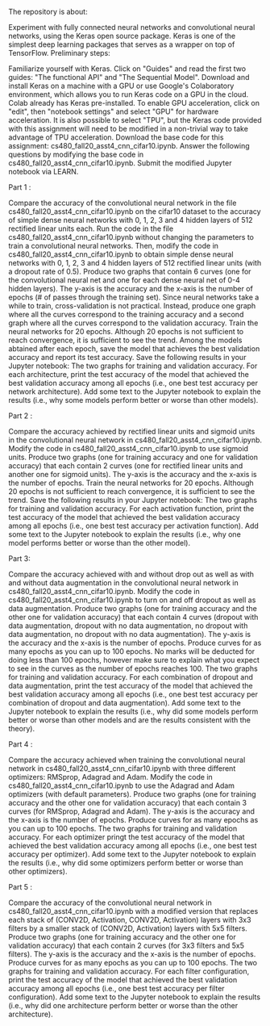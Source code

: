 The repository is about:

Experiment with fully connected neural networks and convolutional neural networks, using the Keras open source package. Keras is one of the simplest deep learning packages that serves as a wrapper on top of TensorFlow. Preliminary steps:

Familiarize yourself with Keras. Click on "Guides" and read the first two guides: "The functional API" and "The Sequential Model".
Download and install Keras on a machine with a GPU or use Google's Colaboratory environment, which allows you to run Keras code on a GPU in the cloud. Colab already has Keras pre-installed. To enable GPU acceleration, click on "edit", then "notebook settings" and select "GPU" for hardware acceleration. It is also possible to select "TPU", but the Keras code provided with this assignment will need to be modified in a non-trivial way to take advantage of TPU acceleration.
Download the base code for this assignment: cs480_fall20_asst4_cnn_cifar10.ipynb.
Answer the following questions by modifying the base code in cs480_fall20_asst4_cnn_cifar10.ipynb. Submit the modified Jupyter notebook via LEARN.

Part 1 : 

Compare the accuracy of the convolutional neural network in the file cs480_fall20_asst4_cnn_cifar10.ipynb on the cifar10 dataset to the accuracy of simple dense neural networks with 0, 1, 2, 3 and 4 hidden layers of 512 rectified linear units each. Run the code in the file cs480_fall20_asst4_cnn_cifar10.ipynb without changing the parameters to train a convolutional neural networks. Then, modify the code in cs480_fall20_asst4_cnn_cifar10.ipynb to obtain simple dense neural networks with 0, 1, 2, 3 and 4 hidden layers of 512 rectified linear units (with a dropout rate of 0.5). Produce two graphs that contain 6 curves (one for the convolutional neural net and one for each dense neural net of 0-4 hidden layers). The y-axis is the accuracy and the x-axis is the number of epochs (\# of passes through the training set). Since neural networks take a while to train, cross-validation is not practical. Instead, produce one graph where all the curves correspond to the training accuracy and a second graph where all the curves correspond to the validation accuracy. Train the neural networks for 20 epochs. Although 20 epochs is not sufficient to reach convergence, it is sufficient to see the trend. Among the models abtained after each epoch, save the model that achieves the best validation accuracy and report its test accuracy. Save the following results in your Jupyter notebook:
The two graphs for training and validation accuracy.
For each architecture, print the test accuracy of the model that achieved the best validation accuracy among all epochs (i.e., one best test accuracy per network architecture).
Add some text to the Jupyter notebook to explain the results (i.e., why some models perform better or worse than other models).


Part 2 : 

Compare the accuracy achieved by rectified linear units and sigmoid units in the convolutional neural network in cs480_fall20_asst4_cnn_cifar10.ipynb. Modify the code in cs480_fall20_asst4_cnn_cifar10.ipynb to use sigmoid units. Produce two graphs (one for training accuracy and one for validation accuracy) that each contain 2 curves (one for rectified linear units and another one for sigmoid units). The y-axis is the accuracy and the x-axis is the number of epochs. Train the neural networks for 20 epochs. Although 20 epochs is not sufficient to reach convergence, it is sufficient to see the trend. Save the following results in your Jupyter notebook:
The two graphs for training and validation accuracy.
For each activation function, print the test accuracy of the model that achieved the best validation accuracy among all epochs (i.e., one best test accuracy per activation function).
Add some text to the Jupyter notebook to explain the results (i.e., why one model performs better or worse than the other model).


Part 3: 

Compare the accuracy achieved with and without drop out as well as with and without data augmentation in the convolutional neural network in cs480_fall20_asst4_cnn_cifar10.ipynb. Modify the code in cs480_fall20_asst4_cnn_cifar10.ipynb to turn on and off dropout as well as data augmentation. Produce two graphs (one for training accuracy and the other one for validation accuracy) that each contain 4 curves (dropout with data augmentation, dropout with no data augmentation, no dropout with data augmentation, no dropout with no data augmentation). The y-axis is the accuracy and the x-axis is the number of epochs. Produce curves for as many epochs as you can up to 100 epochs. No marks will be deducted for doing less than 100 epochs, however make sure to explain what you expect to see in the curves as the number of epochs reaches 100.
The two graphs for training and validation accuracy.
For each combination of dropout and data augmentation, print the test accuracy of the model that achieved the best validation accuracy among all epochs (i.e., one best test accuracy per combination of dropout and data augmentation).
Add some text to the Jupyter notebook to explain the results (i.e., why did some models perform better or worse than other models and are the results consistent with the theory).


Part 4 : 

Compare the accuracy achieved when training the convolutional neural network in cs480_fall20_asst4_cnn_cifar10.ipynb with three different optimizers: RMSprop, Adagrad and Adam. Modify the code in cs480_fall20_asst4_cnn_cifar10.ipynb to use the Adagrad and Adam optimizers (with default parameters). Produce two graphs (one for training accuracy and the other one for validation accuracy) that each contain 3 curves (for RMSprop, Adagrad and Adam). The y-axis is the accuracy and the x-axis is the number of epochs. Produce curves for as many epochs as you can up to 100 epochs.
The two graphs for training and validation accuracy.
For each optimizer pringt the test accuracy of the model that achieved the best validation accuracy among all epochs (i.e., one best test accuracy per optimizer).
Add some text to the Jupyter notebook to explain the results (i.e., why did some optimizers perform better or worse than other optimizers).


Part 5 : 

Compare the accuracy of the convolutional neural network in cs480_fall20_asst4_cnn_cifar10.ipynb with a modified version that replaces each stack of (CONV2D, Activation, CONV2D, Activation) layers with 3x3 filters by a smaller stack of (CONV2D, Activation) layers with 5x5 filters. Produce two graphs (one for training accuracy and the other one for validation accuracy) that each contain 2 curves (for 3x3 filters and 5x5 filters). The y-axis is the accuracy and the x-axis is the number of epochs. Produce curves for as many epochs as you can up to 100 epochs.
The two graphs for training and validation accuracy.
For each filter configuration, print the test accuracy of the model that achieved the best validation accuracy among all epochs (i.e., one best test accuracy per filter configuration).
Add some text to the Jupyter notebook to explain the results (i.e., why did one architecture perform better or worse than the other architecture).
